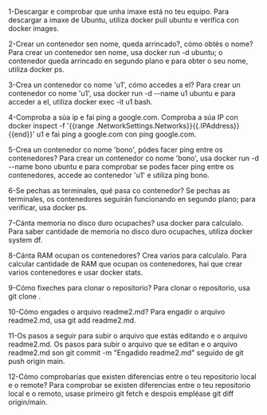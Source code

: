 1-Descargar e comprobar que unha imaxe está no teu equipo. 
Para descargar a imaxe de Ubuntu, utiliza docker pull ubuntu e verifica con docker images.

2-Crear un contenedor sen nome, queda arrincado?, cómo obtés o nome? 
Para crear un contenedor sen nome, usa docker run -d ubuntu; o contenedor queda arrincado en segundo plano e para obter o seu nome, utiliza docker ps.

3-Crea un contenedor co nome 'u1', cómo accedes a el? 
Para crear un contenedor co nome 'u1', usa docker run -d --name u1 ubuntu e para acceder a el, utiliza docker exec -it u1 bash.

4-Comproba a súa ip e fai ping a google.com. 
Comproba a súa IP con docker inspect -f '{{range .NetworkSettings.Networks}}{{.IPAddress}}{{end}}' u1 e fai ping a google.com con ping google.com.

5-Crea un contenedor co nome 'bono', pódes facer ping entre os contenedores? 
Para crear un contenedor co nome 'bono', usa docker run -d --name bono ubuntu e para comprobar se podes facer ping entre os contenedores, accede ao contenedor 'u1' e utiliza ping bono.

6-Se pechas as terminales, qué pasa co contenedor? 
Se pechas as terminales, os contenedores seguirán funcionando en segundo plano; para verificar, usa docker ps.

7-Cánta memoria no disco duro ocupaches? usa docker para calculalo. 
Para saber cantidade de memoria no disco duro ocupaches, utiliza docker system df.

8-Cánta RAM ocupan os contenedores? Crea varios para calculalo. 
Para calcular cantidade de RAM que ocupan os contenedores, hai que crear varios contenedores e usar docker stats.

9-Cómo fixeches para clonar o repositorio? 
Para clonar o repositorio, usa git clone <URL-do-repositorio>.

10-Cómo engades o arquivo readme2.md? 
Para engadir o arquivo readme2.md, usa git add readme2.md.

11-Os pasos a seguir para subir o arquivo que estás editando e o arquivo readme2.md. 
Os pasos para subir o arquivo que se editan e o arquivo readme2.md son git commit -m "Engadido readme2.md" seguido de git push origin main.

12-Cómo comprobarías que existen diferencias entre o teu repositorio local e o remote? 
Para comprobar se existen diferencias entre o teu repositorio local e o remoto, usase primeiro  git fetch e despois empléase git diff origin/main.
